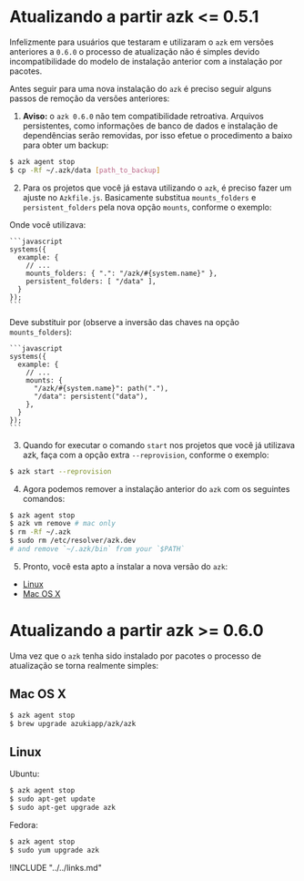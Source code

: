 # Atualizando a partir azk <= 0.5.1

Infelizmente para usuários que testaram e utilizaram o `azk` em versões anteriores a `0.6.0` o processo de atualização não é simples devido incompatibilidade do modelo de instalação anterior com a instalação por pacotes.

Antes seguir para uma nova instalação do `azk` é preciso seguir alguns passos de remoção da versões anteriores:

1. **Aviso:** o `azk 0.6.0` não tem compatibilidade retroativa. Arquivos persistentes, como informações de banco de dados e instalação de dependências serão removidas, por isso efetue o procedimento a baixo para obter um backup:

  ```bash
  $ azk agent stop
  $ cp -Rf ~/.azk/data [path_to_backup]
  ```

2. Para os projetos que você já estava utilizando o `azk`, é preciso fazer um ajuste no `Azkfile.js`. Basicamente substitua `mounts_folders` e `persistent_folders` pela nova opção `mounts`, conforme o exemplo:

  Onde você utilizava:

    ```javascript
    systems({
      example: {
        // ...
        mounts_folders: { ".": "/azk/#{system.name}" },
        persistent_folders: [ "/data" ],
      }
    });
    ```

  Deve substituir por (observe a inversão das chaves na opção `mounts_folders`):

    ```javascript
    systems({
      example: {
        // ...
        mounts: {
          "/azk/#{system.name}": path("."),
          "/data": persistent("data"),
        },
      }
    });
    ```

3. Quando for executar o comando `start` nos projetos que você já utilizava azk, faça com a opção extra `--reprovision`, conforme o exemplo:

  ```bash
  $ azk start --reprovision
  ```

4. Agora podemos remover a instalação anterior do `azk` com os seguintes comandos:

  ```bash
  $ azk agent stop
  $ azk vm remove # mac only
  $ rm -Rf ~/.azk
  $ sudo rm /etc/resolver/azk.dev
  # and remove `~/.azk/bin` from your `$PATH`
  ```

5. Pronto, você esta apto a instalar a nova versão do `azk`:

  * [Linux](linux.md#requisitos)
  * [Mac OS X](mac_os_x.md#requisitos)

# Atualizando a partir azk >= 0.6.0

Uma vez que o `azk` tenha sido instalado por pacotes o processo de atualização se torna realmente simples:

## Mac OS X

```bash
$ azk agent stop
$ brew upgrade azukiapp/azk/azk
```

## Linux

Ubuntu:

```bash
$ azk agent stop
$ sudo apt-get update
$ sudo apt-get upgrade azk
```

Fedora:

```bash
$ azk agent stop
$ sudo yum upgrade azk
```

!INCLUDE "../../links.md"

